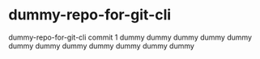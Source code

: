 # dummy-repo-for-git-cli
dummy-repo-for-git-cli
commit 1
dummy
dummy
dummy
dummy
dummy
dummy
dummy
dummy
dummy
dummy
dummy
dummy
